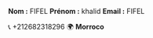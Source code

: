 **Nom :** FIFEL
**Prénom :** khalid
**Email :** FIFEL

 :telephone_receiver: +212682318296
 :earth_africa: **Morroco**
